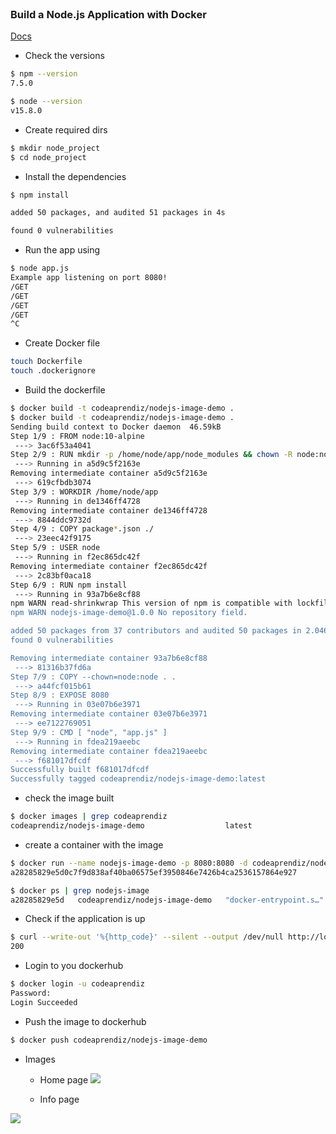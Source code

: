 
<br>

### Build a Node.js Application with Docker

[Docs](https://www.digitalocean.com/community/tutorials/how-to-build-a-node-js-application-with-docker)

- Check the versions

```bash
$ npm --version
7.5.0

$ node --version
v15.8.0
```


- Create required dirs

```bash
$ mkdir node_project
$ cd node_project
```

- Install the dependencies

```bash
$ npm install                        

added 50 packages, and audited 51 packages in 4s

found 0 vulnerabilities
```


- Run the app using

```bash
$ node app.js
Example app listening on port 8080!
/GET
/GET
/GET
/GET
^C
```


- Create Docker file

```bash
touch Dockerfile
touch .dockerignore
```

- Build the dockerfile

```bash
$ docker build -t codeaprendiz/nodejs-image-demo .
$ docker build -t codeaprendiz/nodejs-image-demo .
Sending build context to Docker daemon  46.59kB
Step 1/9 : FROM node:10-alpine
 ---> 3ac6f53a4041
Step 2/9 : RUN mkdir -p /home/node/app/node_modules && chown -R node:node /home/node/app
 ---> Running in a5d9c5f2163e
Removing intermediate container a5d9c5f2163e
 ---> 619cfbdb3074
Step 3/9 : WORKDIR /home/node/app
 ---> Running in de1346ff4728
Removing intermediate container de1346ff4728
 ---> 8844ddc9732d
Step 4/9 : COPY package*.json ./
 ---> 23eec42f9175
Step 5/9 : USER node
 ---> Running in f2ec865dc42f
Removing intermediate container f2ec865dc42f
 ---> 2c83bf0aca18
Step 6/9 : RUN npm install
 ---> Running in 93a7b6e8cf88
npm WARN read-shrinkwrap This version of npm is compatible with lockfileVersion@1, but package-lock.json was generated for lockfileVersion@2. I'll try to do my best with it!
npm WARN nodejs-image-demo@1.0.0 No repository field.

added 50 packages from 37 contributors and audited 50 packages in 2.046s
found 0 vulnerabilities

Removing intermediate container 93a7b6e8cf88
 ---> 81316b37fd6a
Step 7/9 : COPY --chown=node:node . .
 ---> a44fcf015b61
Step 8/9 : EXPOSE 8080
 ---> Running in 03e07b6e3971
Removing intermediate container 03e07b6e3971
 ---> ee7122769051
Step 9/9 : CMD [ "node", "app.js" ]
 ---> Running in fdea219aeebc
Removing intermediate container fdea219aeebc
 ---> f681017dfcdf
Successfully built f681017dfcdf
Successfully tagged codeaprendiz/nodejs-image-demo:latest
```

- check the image built

```bash
$ docker images | grep codeaprendiz
codeaprendiz/nodejs-image-demo                  latest                                                  f681017dfcdf   2 minutes ago   85.9MB
```

- create a container with the image

```bash
$ docker run --name nodejs-image-demo -p 8080:8080 -d codeaprendiz/nodejs-image-demo
a28285829e5d0c7f9d838af40ba06575ef3950846e7426b4ca2536157864e927

$ docker ps | grep nodejs-image
a28285829e5d   codeaprendiz/nodejs-image-demo   "docker-entrypoint.s…"   31 seconds ago   Up 30 seconds   0.0.0.0:80->8080/tcp   nodejs-image-demo
```

- Check if the application is up

```bash
$ curl --write-out '%{http_code}' --silent --output /dev/null http://localhost:80                                                                                              
200
```

- Login to you dockerhub

```bash
$ docker login -u codeaprendiz                                                    
Password: 
Login Succeeded
```

- Push the image to dockerhub

```bash
$ docker push codeaprendiz/nodejs-image-demo                          
```


- Images

  - Home page
![](.images/home_page.png)

  - Info page

![](.images/info_page.png)



